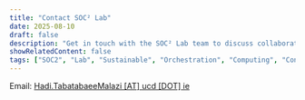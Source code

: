 ```yaml
---
title: "Contact SOC² Lab"
date: 2025-08-10
draft: false
description: "Get in touch with the SOC² Lab team to discuss collaboration opportunities, research inquiries, or any questions you may have."
showRelatedContent: false
tags: ["SOC2", "Lab", "Sustainable", "Orchestration", "Computing", "Continuum", "UCD", "University College Dublin", "Research Group"]
---
```


Email: [Hadi.TabatabaeeMalazi [AT] ucd [DOT] ie](mailto:Hadi.TabatabaeeMalazi@ucd.ie)
